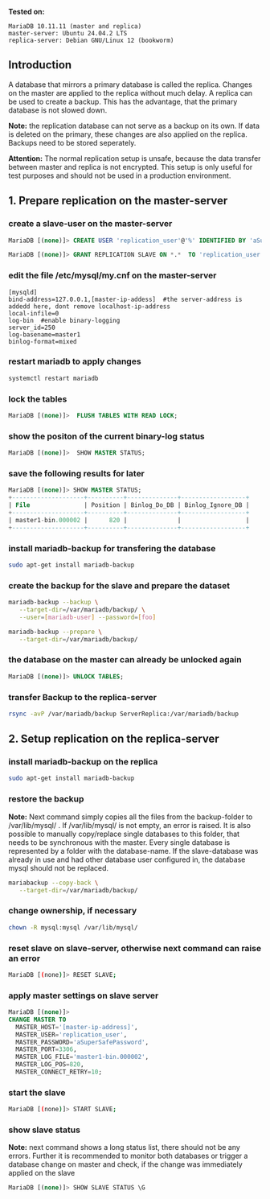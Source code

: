 **Tested on:** 
```plaintext
MariaDB 10.11.11 (master and replica)
master-server: Ubuntu 24.04.2 LTS
replica-server: Debian GNU/Linux 12 (bookworm)
```

## Introduction
A database that mirrors a primary database is called the replica. Changes on the master are applied to the replica without much delay. A replica can be used to  create a backup. 
This has the advantage, that the primary database is not slowed down. 

**Note:** the replication database can not serve as a backup on its own. If data
is deleted on the primary, these changes are also applied on the replica.
Backups need to be stored seperately. 

**Attention:** The normal replication setup is unsafe, because the data transfer
between master and replica is not encrypted. This setup is only useful for test 
purposes and should not be used in a production environment. 


## 1. Prepare replication on the master-server

### create a slave-user on the master-server

~~~~sql
MariaDB [(none)]> CREATE USER 'replication_user'@'%' IDENTIFIED BY 'aSuperSafePassword';

MariaDB [(none)]> GRANT REPLICATION SLAVE ON *.*  TO 'replication_user'@'%';
~~~~

### edit the file /etc/mysql/my.cnf on the master-server
```plaintext
[mysqld]
bind-address=127.0.0.1,[master-ip-addess]  #the server-address is addedd here, dont remove localhost-ip-address
local-infile=0
log-bin  #enable binary-logging
server_id=250 
log-basename=master1
binlog-format=mixed
```

### restart mariadb to apply changes
```bash
systemctl restart mariadb
```

### lock the tables

~~~~sql
MariaDB [(none)]>  FLUSH TABLES WITH READ LOCK;
~~~~


### show the positon of the current binary-log status

~~~~sql
MariaDB [(none)]>  SHOW MASTER STATUS;
~~~~


### save the following results for later

~~~~sql
MariaDB [(none)]> SHOW MASTER STATUS;
+--------------------+----------+--------------+------------------+
| File               | Position | Binlog_Do_DB | Binlog_Ignore_DB |
+--------------------+----------+--------------+------------------+
| master1-bin.000002 |      820 |              |                  |
+--------------------+----------+--------------+------------------+
~~~~



### install mariadb-backup for transfering the database
```bash
sudo apt-get install mariadb-backup
```


### create the backup for the slave and prepare the dataset

```bash
mariadb-backup --backup \
   --target-dir=/var/mariadb/backup/ \
   --user=[mariadb-user] --password=[foo]

mariadb-backup --prepare \
   --target-dir=/var/mariadb/backup/

```

### the database on the master can already be unlocked again

~~~~sql
MariaDB [(none)]> UNLOCK TABLES;
~~~~

### transfer Backup to the replica-server
```bash
rsync -avP /var/mariadb/backup ServerReplica:/var/mariadb/backup
```

## 2. Setup replication on the replica-server

### install mariadb-backup on the replica
```bash
sudo apt-get install mariadb-backup
```

### restore the backup

**Note:** Next command simply copies all the files from the backup-folder
to /var/lib/mysql/ . If /var/lib/mysql/ is not empty, an error is raised.
It is also possible to manually copy/replace single databases to this folder, that needs to be synchronous with the master. Every single database is represented by a folder with the database-name.
If the slave-database was already in use and had other database user configured in, the database mysql should not be replaced.

```bash
mariabackup --copy-back \
   --target-dir=/var/mariadb/backup/

```

### change ownership, if necessary
```bash
chown -R mysql:mysql /var/lib/mysql/
```

### reset slave on slave-server, otherwise next command can raise an error
```bash
MariaDB [(none)]> RESET SLAVE;
```

### apply master settings on slave server
~~~~sql
MariaDB [(none)]> 
CHANGE MASTER TO
  MASTER_HOST='[master-ip-address]',
  MASTER_USER='replication_user',
  MASTER_PASSWORD='aSuperSafePassword',
  MASTER_PORT=3306,
  MASTER_LOG_FILE='master1-bin.000002',
  MASTER_LOG_POS=820,
  MASTER_CONNECT_RETRY=10;
~~~~
  
### start the slave  
```bash
MariaDB [(none)]> START SLAVE;
```

### show slave status 
**Note:** next command shows a long status list, there should not be any errors. Further it is recommended to monitor both databases or trigger a database change on master and check, if the change was immediately applied on the slave  

~~~~sql
MariaDB [(none)]> SHOW SLAVE STATUS \G
~~~~





